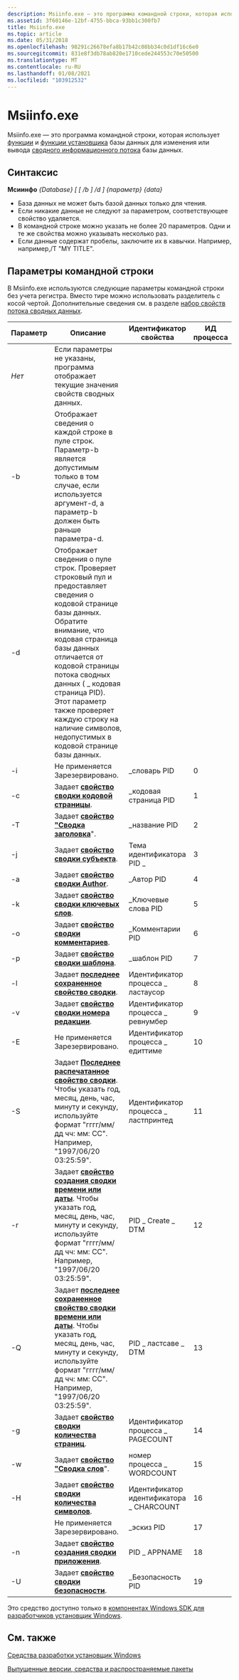 ```yaml
---
description: Msiinfo.exe — это программа командной строки, которая использует функции и функции установщика базы данных для изменения или вывода сводного информационного потока базы данных.
ms.assetid: 3f60146e-12bf-4755-bbca-93bb1c300fb7
title: Msiinfo.exe
ms.topic: article
ms.date: 05/31/2018
ms.openlocfilehash: 98291c26678efa8b17b42c08bb34c0d1df16c6e0
ms.sourcegitcommit: 831e8f3db78ab820e1710cede244553c70e50500
ms.translationtype: MT
ms.contentlocale: ru-RU
ms.lasthandoff: 01/08/2021
ms.locfileid: "103912532"
---
```

# <a name="msiinfoexe"></a>Msiinfo.exe

Msiinfo.exe — это программа командной строки, которая использует [функции](database-functions.md) и [функции установщика](installer-functions.md) базы данных для изменения или вывода [сводного информационного потока](summary-information-stream.md) базы данных.

## <a name="syntax"></a>Синтаксис

**Мсиинфо** *{Database} \[ \[ /b \] /d \] {параметр} {data}*

-   База данных не может быть базой данных только для чтения.
-   Если никакие данные не следуют за параметром, соответствующее свойство удаляется.
-   В командной строке можно указать не более 20 параметров. Одни и те же свойства можно указывать несколько раз.
-   Если данные содержат пробелы, заключите их в кавычки. Например, например,/T "MY TITLE".

## <a name="command-line-options"></a>Параметры командной строки

В Msiinfo.exe используются следующие параметры командной строки без учета регистра. Вместо тире можно использовать разделитель с косой чертой. Дополнительные сведения см. в разделе [набор свойств потока сводных данных](summary-information-stream-property-set.md).



| Параметр | Описание                                                                                                                                                                                                                                                                                                                                                      | Идентификатор свойства        | ИД процесса |
|--------|------------------------------------------------------------------------------------------------------------------------------------------------------------------------------------------------------------------------------------------------------------------------------------------------------------------------------------------------------------------|--------------------|-----|
| *Нет* | Если параметры не указаны, программа отображает текущие значения свойств сводных данных.                                                                                                                                                                                                                                                      |                    |     |
| -b     | Отображает сведения о каждой строке в пуле строк. Параметр-b является допустимым только в том случае, если используется аргумент-d, а параметр-b должен быть раньше параметра-d.                                                                                                                                                                                                                 |                    |     |
| -d     | Отображает сведения о пуле строк. Проверяет строковый пул и предоставляет сведения о кодовой странице базы данных. Обратите внимание, что кодовая страница базы данных отличается от кодовой страницы потока сводных данных ( \_ кодовая страница PID). Этот параметр также проверяет каждую строку на наличие символов, недопустимых в кодовой странице базы данных. |                    |     |
| -i     | Не применяется Зарезервировано.                                                                                                                                                                                                                                                                                                                                        | \_словарь PID    | 0   |
| -c     | Задает [**свойство сводки кодовой страницы**](codepage-summary.md).                                                                                                                                                                                                                                                                                                  | \_кодовая страница PID      | 1   |
| -T     | Задает [**свойство "Сводка заголовка**](title-summary.md)".                                                                                                                                                                                                                                                                                                        | \_название PID         | 2   |
| -j     | Задает [**свойство сводки субъекта**](subject-summary.md).                                                                                                                                                                                                                                                                                                    | Тема идентификатора PID \_    | 3   |
| -a     | Задает [**свойство сводки Author**](author-summary.md).                                                                                                                                                                                                                                                                                                      | \_Автор PID        | 4   |
| -k     | Задает [**свойство сводки ключевых слов**](keywords-summary.md).                                                                                                                                                                                                                                                                                                  | \_Ключевые слова PID      | 5   |
| -o     | Задает [**свойство сводки комментариев**](comments-summary.md).                                                                                                                                                                                                                                                                                                  | \_Комментарии PID      | 6   |
| -p     | Задает [**свойство сводки шаблона**](template-summary.md).                                                                                                                                                                                                                                                                                                  | \_шаблон PID      | 7   |
| -l     | Задает [**последнее сохраненное свойство сводки**](last-saved-by-summary.md).                                                                                                                                                                                                                                                                                        | Идентификатор процесса \_ ластаусор    | 8   |
| -v     | Задает [**свойство сводки номера редакции**](revision-number-summary.md).                                                                                                                                                                                                                                                                                    | Идентификатор процесса \_ ревнумбер     | 9   |
| -E     | Не применяется Зарезервировано.                                                                                                                                                                                                                                                                                                                                        | Идентификатор процесса \_ едиттиме      | 10  |
| -S     | Задает [**Последнее распечатанное свойство сводки**](last-printed-summary.md). Чтобы указать год, месяц, день, час, минуту и секунду, используйте формат "гггг/мм/дд чч: мм: СС". Например, "1997/06/20 03:25:59".                                                                                                                                                     | Идентификатор процесса \_ ластпринтед   | 11  |
| -r     | Задает [**свойство создания сводки времени или даты**](create-time-date-summary.md). Чтобы указать год, месяц, день, час, минуту и секунду, используйте формат "гггг/мм/дд чч: мм: СС". Например, "1997/06/20 03:25:59".                                                                                                                                             | PID \_ Create \_ DTM   | 12  |
| -Q     | Задает [**последнее сохраненное свойство сводки времени или даты**](last-saved-time-date-summary.md). Чтобы указать год, месяц, день, час, минуту и секунду, используйте формат "гггг/мм/дд чч: мм: СС". Например, "1997/06/20 03:25:59".                                                                                                                                     | PID \_ ластсаве \_ DTM | 13  |
| -g     | Задает [**свойство сводки количества страниц**](page-count-summary.md).                                                                                                                                                                                                                                                                                              | Идентификатор процесса \_ PAGECOUNT     | 14  |
| -w     | Задает [**свойство "Сводка слов**](word-count-summary.md)".                                                                                                                                                                                                                                                                                              | номер процесса \_ WORDCOUNT     | 15  |
| -H     | Задает [**свойство сводки количества символов**](character-count-summary.md).                                                                                                                                                                                                                                                                                    | Идентификатор идентификатора \_ CHARCOUNT     | 16  |
|        | Не применяется Зарезервировано.                                                                                                                                                                                                                                                                                                                                        | \_эскиз PID     | 17  |
| -n     | Задает [**свойство создания сводки приложения**](creating-application-summary.md).                                                                                                                                                                                                                                                                          | PID \_ APPNAME       | 18  |
| -U     | Задает [**свойство сводки безопасности**](security-summary.md).                                                                                                                                                                                                                                                                                                  | \_Безопасность PID      | 19  |



 

Это средство доступно только в [компонентах Windows SDK для разработчиков установщик Windows](platform-sdk-components-for-windows-installer-developers.md).

## <a name="related-topics"></a>См. также

<dl> <dt>

[Средства разработки установщик Windows](windows-installer-development-tools.md)
</dt> <dt>

[Выпущенные версии, средства и распространяемые пакеты](released-versions-tools-and-redistributables.md)
</dt> </dl>

 

 




